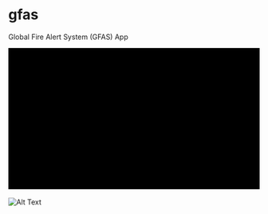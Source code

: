 # gfas

Global Fire Alert System (GFAS) App

![x](videos/logado.gif)


![Alt Text](https://media.giphy.com/media/vFKqnCdLPNOKc/giphy.gif)
